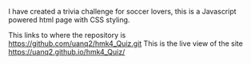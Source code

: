 I have created a trivia challenge for soccer lovers, this is a Javascript powered html page with CSS styling.

This links to where the repository is https://github.com/uanq2/hmk4_Quiz.git
This is the live view of the site https://uanq2.github.io/hmk4_Quiz/